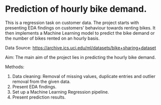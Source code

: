 # Prediction of hourly bike demand. 
This is a regression task on customer data. The project starts with presenting EDA findings on customers' behaviour towards renting bikes. It then implements a Machine Learning model to predict the bike demand or the number of bikes rented on an hourly basis. 

Data Source: https://archive.ics.uci.edu/ml/datasets/bike+sharing+dataset

Aim: The main aim of the project lies in predicting the hourly bike demand. 

Methods:
1. Data cleaning: Removal of missing values, duplicate entries and outlier removal from the given data.
2. Present EDA findings. 
3. Set up a Machine Learning Regression pipeline.
4. Present prediction results. 
